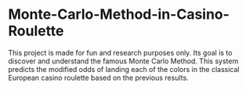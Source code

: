 # Monte-Carlo-Method-in-Casino-Roulette
This project is made for fun and research purposes only. Its goal is to discover and understand the famous Monte Carlo Method. This system predicts the modified odds of landing each of the colors in the classical European casino roulette based on the previous results.
